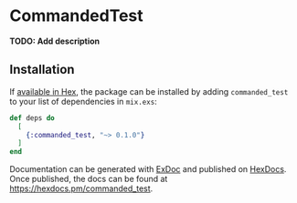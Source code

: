 # CommandedTest

**TODO: Add description**

## Installation

If [available in Hex](https://hex.pm/docs/publish), the package can be installed
by adding `commanded_test` to your list of dependencies in `mix.exs`:

```elixir
def deps do
  [
    {:commanded_test, "~> 0.1.0"}
  ]
end
```

Documentation can be generated with [ExDoc](https://github.com/elixir-lang/ex_doc)
and published on [HexDocs](https://hexdocs.pm). Once published, the docs can
be found at <https://hexdocs.pm/commanded_test>.

